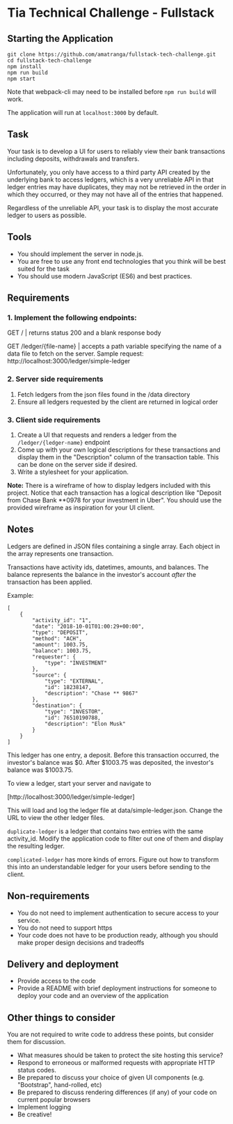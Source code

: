 # Tia Technical Challenge - Fullstack
## Starting the Application

```
git clone https://github.com/amatranga/fullstack-tech-challenge.git
cd fullstack-tech-challenge
npm install
npm run build
npm start
```

Note that webpack-cli may need to be installed before `npm run build` will work.

The application will run at `localhost:3000` by default.

## Task
Your task is to develop a UI for users to reliably view their bank transactions including deposits, withdrawals and transfers.

Unfortunately, you only have access to a third party API created by the underlying bank to access ledgers, which is a very unreliable API in that ledger entries may have duplicates, they may not be retrieved in the order in which they occurred, or they may not have all of the entries that happened.

Regardless of the unreliable API, your task is to display the most accurate ledger to users as possible.

## Tools
* You should implement the server in node.js.
* You are free to use any front end technologies that you think will be best suited for the task
* You should use modern JavaScript (ES6) and best practices.

## Requirements

### 1. Implement the following endpoints:

GET / | returns status 200 and a blank response body

GET /ledger/{file-name} | accepts a path variable specifying the name of a data file to fetch on the server. Sample request: http://localhost:3000/ledger/simple-ledger

### 2. Server side requirements

1. Fetch ledgers from the json files found in the /data directory
1. Ensure all ledgers requested by the client are returned in logical order

### 3. Client side requirements

1. Create a UI that requests and renders a ledger from the `/ledger/{ledger-name}` endpoint
2. Come up with your own logical descriptions for these transactions and display them in the "Description" column of the
transaction table. This can be done on the server side if desired.
3. Write a stylesheet for your application.

**Note:** There is a wireframe of how to display ledgers included with this project. Notice that each transaction has a logical
          description like "Deposit from Chase Bank **0978 for your investment in Uber". You should use the provided wireframe as inspiration for your UI client.

## Notes

Ledgers are defined in JSON files containing a single array. Each object in the array represents one transaction.

Transactions have activity ids, datetimes, amounts, and balances. The balance represents the balance in the investor's
account *after* the transaction has been applied.

Example:

```
[
    {
        "activity_id": "1",
        "date": "2018-10-01T01:00:29+00:00",
        "type": "DEPOSIT",
        "method": "ACH",
        "amount": 1003.75,
        "balance": 1003.75,
        "requester": {
            "type": "INVESTMENT"
        },
        "source": {
            "type": "EXTERNAL",
            "id": 18238147,
            "description": "Chase ** 9867"
        },
        "destination": {
            "type": "INVESTOR",
            "id": 76510190788,
            "description": "Elon Musk"
        }
    }
]
```

This ledger has one entry, a deposit. Before this transaction occurred, the investor's balance was $0. After $1003.75
was deposited, the investor's balance was $1003.75.

To view a ledger, start your server and navigate to

[http://localhost:3000/ledger/simple-ledger]

This will load and log the ledger file at data/simple-ledger.json. Change the URL to view the other ledger files.

`duplicate-ledger` is a ledger that contains two entries with the same activity_id. Modify the application code to
filter out one of them and display the resulting ledger.

`complicated-ledger` has more kinds of errors. Figure out how to transform this into an understandable ledger for your users before sending to the client.

## Non-requirements
* You do not need to implement authentication to secure access to your service.
* You do not need to support https
* Your code does not have to be production ready, although you should make proper design decisions and tradeoffs

## Delivery and deployment
* Provide access to the code
* Provide a README with brief deployment instructions for someone to deploy your code and an overview of the application

## Other things to consider
You are not required to write code to address these points, but consider them for discussion.

* What measures should be taken to protect the site hosting this service?
* Respond to erroneous or malformed requests with appropriate HTTP status codes.
* Be prepared to discuss your choice of given UI components (e.g. "Bootstrap", hand-rolled, etc)
* Be prepared to discuss rendering differences (if any) of your code on current popular browsers
* Implement logging
* Be creative!
